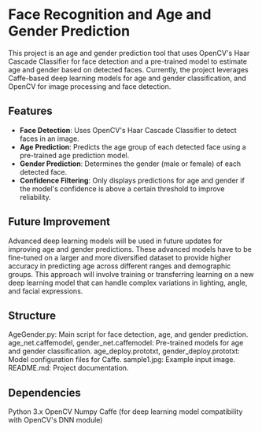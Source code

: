 # Face Recognition and Age and Gender Prediction

This project is an age and gender prediction tool that uses OpenCV's Haar Cascade Classifier for face detection and a pre-trained model to estimate age and gender based on detected faces. Currently, the project leverages Caffe-based deep learning models for age and gender classification, and OpenCV for image processing and face detection.

## Features

- **Face Detection**: Uses OpenCV's Haar Cascade Classifier to detect faces in an image.
- **Age Prediction**: Predicts the age group of each detected face using a pre-trained age prediction model.
- **Gender Prediction**: Determines the gender (male or female) of each detected face.
- **Confidence Filtering**: Only displays predictions for age and gender if the model's confidence is above a certain threshold to improve reliability.

## Future Improvement

Advanced deep learning models will be used in future updates for improving age and gender predictions. These advanced models have to be fine-tuned on a larger and more diversified dataset to provide higher accuracy in predicting age across different ranges and demographic groups. This approach will involve training or transferring learning on a new deep learning model that can handle complex variations in lighting, angle, and facial expressions.

## Structure

AgeGender.py: Main script for face detection, age, and gender prediction.
age_net.caffemodel, gender_net.caffemodel: Pre-trained models for age and gender classification.
age_deploy.prototxt, gender_deploy.prototxt: Model configuration files for Caffe.
sample1.jpg: Example input image.
README.md: Project documentation.

## Dependencies

Python 3.x
OpenCV
Numpy
Caffe (for deep learning model compatibility with OpenCV's DNN module)
